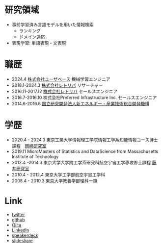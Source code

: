 # 研究領域
- 事前学習済み言語モデルを用いた情報検索
  - ランキング
  - ドメイン適応
- 表現学習: 単語表現・文表現

# 職歴
- 2024.4 [株式会社ユーザベース](https://www.uzabase.com/jp/) 機械学習エンジニア
- 2018.1-2024.3 [株式会社レトリバ](https://retrieva.jp/) リサーチャー
- 2016.11-2017.12 [株式会社レトリバ](https://retrieva.jp/) セールスエンジニア
- 2016.7-2016.10 株式会社Preferred Infrastructure Inc. セールスエンジニア
- 2014.6-2016.6 [国立研究開発法人新エネルギー・産業技術総合開発機構](https://www.nedo.go.jp/)

# 学歴
- 2020.4 - 2024.3 東京工業大学情報理工学院情報工学系知能情報コース博士課程　[岡崎研究室](https://www.nlp.c.titech.ac.jp/index.ja.html)
- 2019.11 MicroMasters of Statistics and DataScience from Massachusetts Institute of Technology
- 2012.4 -2014.3 東京大学大学院工学系研究科航空宇宙工学専攻修士課程 [藤井研究室](https://flab.eng.isas.jaxa.jp/collaboration/index-student.html)
- 2010.4 - 2012.4 東京大学工学部航空宇宙工学科
- 2008.4 - 2010.3 東京大学教養学部理科一類


# Link
- [twitter](https://twitter.com/HIROKIIIDA7)
- [github](https://github.com/meshidenn)
- [Qiita](https://qiita.com/meshidenn)
- [LinkedIn](https://www.linkedin.com/in/iida-hiroki-9b79b986/)
- [speakerdeck](https://speakerdeck.com/meshidenn)
- [slideshare](https://www.slideshare.net/hirokiiida165)